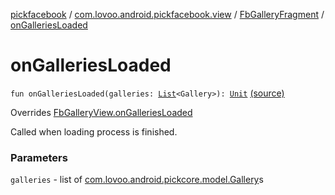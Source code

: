 [pickfacebook](../../index.md) / [com.lovoo.android.pickfacebook.view](../index.md) / [FbGalleryFragment](index.md) / [onGalleriesLoaded](./on-galleries-loaded.md)

# onGalleriesLoaded

`fun onGalleriesLoaded(galleries: `[`List`](https://kotlinlang.org/api/latest/jvm/stdlib/kotlin.collections/-list/index.html)`<Gallery>): `[`Unit`](https://kotlinlang.org/api/latest/jvm/stdlib/kotlin/-unit/index.html) [(source)](https://github.com/lovoo/android-pickpic/blob/master/pickfacebook/pickfacebook/src/main/kotlin/com/lovoo/android/pickfacebook/view/FbGalleryFragment.kt#L118)

Overrides [FbGalleryView.onGalleriesLoaded](../../com.lovoo.android.pickfacebook.contract/-fb-gallery-view/on-galleries-loaded.md)

Called when loading process is finished.

### Parameters

`galleries` - list of [com.lovoo.android.pickcore.model.Gallery](#)s